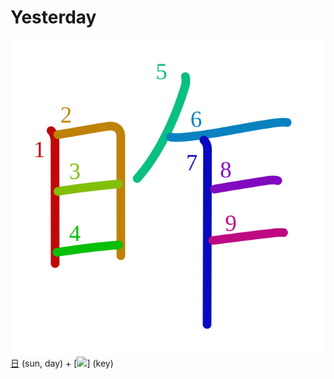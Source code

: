 # Yesterday
![6628](Kanji/kanji-colorize/6628.svg)
[日](Kanji/kanji-dict/日.md) (sun, day) + [![](http://www.kanjidamage.com/assets/radsmall/bamboo-key-e6667093a1803993f71fc86f74c58f64bd4b71f8395b26fc927835840d7c6113.jpg)] (key)